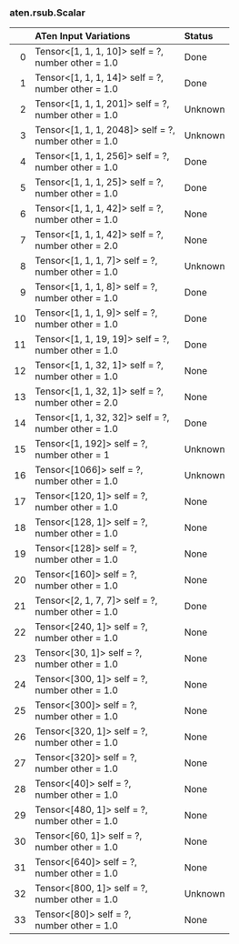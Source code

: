 ### aten.rsub.Scalar
|    | ATen Input Variations                                   | Status   |
|---:|:--------------------------------------------------------|:---------|
|  0 | Tensor<[1, 1, 1, 10]> self = ?,<br>number other = 1.0   | Done     |
|  1 | Tensor<[1, 1, 1, 14]> self = ?,<br>number other = 1.0   | Done     |
|  2 | Tensor<[1, 1, 1, 201]> self = ?,<br>number other = 1.0  | Unknown  |
|  3 | Tensor<[1, 1, 1, 2048]> self = ?,<br>number other = 1.0 | Unknown  |
|  4 | Tensor<[1, 1, 1, 256]> self = ?,<br>number other = 1.0  | Done     |
|  5 | Tensor<[1, 1, 1, 25]> self = ?,<br>number other = 1.0   | Done     |
|  6 | Tensor<[1, 1, 1, 42]> self = ?,<br>number other = 1.0   | None     |
|  7 | Tensor<[1, 1, 1, 42]> self = ?,<br>number other = 2.0   | None     |
|  8 | Tensor<[1, 1, 1, 7]> self = ?,<br>number other = 1.0    | Unknown  |
|  9 | Tensor<[1, 1, 1, 8]> self = ?,<br>number other = 1.0    | Done     |
| 10 | Tensor<[1, 1, 1, 9]> self = ?,<br>number other = 1.0    | Done     |
| 11 | Tensor<[1, 1, 19, 19]> self = ?,<br>number other = 1.0  | Done     |
| 12 | Tensor<[1, 1, 32, 1]> self = ?,<br>number other = 1.0   | None     |
| 13 | Tensor<[1, 1, 32, 1]> self = ?,<br>number other = 2.0   | None     |
| 14 | Tensor<[1, 1, 32, 32]> self = ?,<br>number other = 1.0  | Done     |
| 15 | Tensor<[1, 192]> self = ?,<br>number other = 1          | Unknown  |
| 16 | Tensor<[1066]> self = ?,<br>number other = 1.0          | Unknown  |
| 17 | Tensor<[120, 1]> self = ?,<br>number other = 1.0        | None     |
| 18 | Tensor<[128, 1]> self = ?,<br>number other = 1.0        | None     |
| 19 | Tensor<[128]> self = ?,<br>number other = 1.0           | None     |
| 20 | Tensor<[160]> self = ?,<br>number other = 1.0           | None     |
| 21 | Tensor<[2, 1, 7, 7]> self = ?,<br>number other = 1.0    | Done     |
| 22 | Tensor<[240, 1]> self = ?,<br>number other = 1.0        | None     |
| 23 | Tensor<[30, 1]> self = ?,<br>number other = 1.0         | None     |
| 24 | Tensor<[300, 1]> self = ?,<br>number other = 1.0        | None     |
| 25 | Tensor<[300]> self = ?,<br>number other = 1.0           | None     |
| 26 | Tensor<[320, 1]> self = ?,<br>number other = 1.0        | None     |
| 27 | Tensor<[320]> self = ?,<br>number other = 1.0           | None     |
| 28 | Tensor<[40]> self = ?,<br>number other = 1.0            | None     |
| 29 | Tensor<[480, 1]> self = ?,<br>number other = 1.0        | None     |
| 30 | Tensor<[60, 1]> self = ?,<br>number other = 1.0         | None     |
| 31 | Tensor<[640]> self = ?,<br>number other = 1.0           | None     |
| 32 | Tensor<[800, 1]> self = ?,<br>number other = 1.0        | Unknown  |
| 33 | Tensor<[80]> self = ?,<br>number other = 1.0            | None     |


